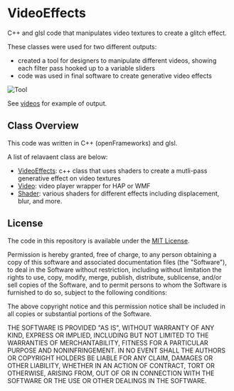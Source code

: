 # VideoEffects

C++ and glsl code that manipulates video textures to create a glitch effect. 

These classes were used for two different outputs: 
* created a tool for designers to manipulate different videos, showing each filter pass hooked up to a variable sliders
* code was used in final software to create generative video effects

![Tool](https://github.com/nicoleyimessier/VideoEffects/blob/master/documentation/imgs/tools.png)

See [videos](https://github.com/nicoleyimessier/VideoEffects/tree/master/documentation/vids) for example of output. 

## Class Overview

This code was written in C++ (openFrameworks) and glsl. 

A list of relavaent class are below: 
* [VideoEffects](https://github.com/nicoleyimessier/VideoEffects/tree/master/src/VideoEffects): c++ class that uses shaders to create a mutli-pass generative effect on video textures 
* [Video](https://github.com/nicoleyimessier/VideoEffects/tree/master/src/Video): video player wrapper for HAP or WMF 
* [Shader](https://github.com/nicoleyimessier/VideoEffects/tree/master/src/shaders): various shaders for different effects including displacement, blur, and more. 


## License 

The code in this repository is available under the [MIT License](https://en.wikipedia.org/wiki/MIT_License).

Permission is hereby granted, free of charge, to any person obtaining a copy of this software and associated documentation files (the "Software"), to deal in the Software without restriction, including without limitation the rights to use, copy, modify, merge, publish, distribute, sublicense, and/or sell copies of the Software, and to permit persons to whom the Software is furnished to do so, subject to the following conditions:

The above copyright notice and this permission notice shall be included in all copies or substantial portions of the Software.

THE SOFTWARE IS PROVIDED "AS IS", WITHOUT WARRANTY OF ANY KIND, EXPRESS OR IMPLIED, INCLUDING BUT NOT LIMITED TO THE WARRANTIES OF MERCHANTABILITY, FITNESS FOR A PARTICULAR PURPOSE AND NONINFRINGEMENT. IN NO EVENT SHALL THE AUTHORS OR COPYRIGHT HOLDERS BE LIABLE FOR ANY CLAIM, DAMAGES OR OTHER LIABILITY, WHETHER IN AN ACTION OF CONTRACT, TORT OR OTHERWISE, ARISING FROM, OUT OF OR IN CONNECTION WITH THE SOFTWARE OR THE USE OR OTHER DEALINGS IN THE SOFTWARE.
